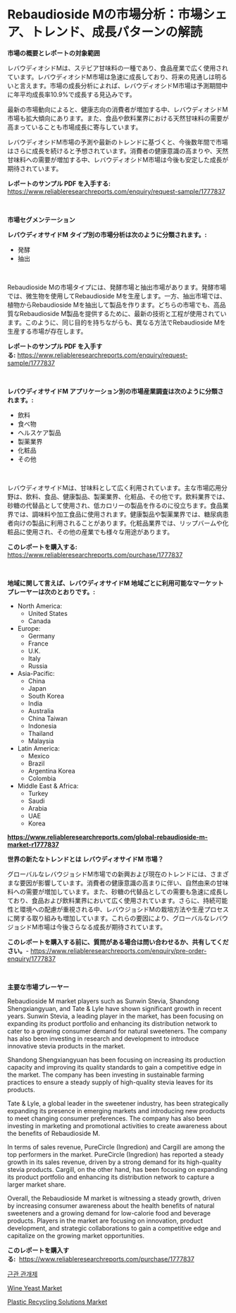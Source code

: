 <p><h1>Rebaudioside Mの市場分析：市場シェア、トレンド、成長パターンの解読</h1></p><p><strong>市場の概要とレポートの対象範囲</strong></p>
<p><p>レバウディオシドMは、ステビア甘味料の一種であり、食品産業で広く使用されています。レバウディオシドM市場は急速に成長しており、将来の見通しは明るいと言えます。市場の成長分析によれば、レバウディオシドM市場は予測期間中に年平均成長率10.9%で成長する見込みです。</p><p>最新の市場動向によると、健康志向の消費者が増加する中、レバウディオシドM市場も拡大傾向にあります。また、食品や飲料業界における天然甘味料の需要が高まっていることも市場成長に寄与しています。</p><p>レバウディオシドM市場の予測や最新のトレンドに基づくと、今後数年間で市場はさらに成長を続けると予想されています。消費者の健康意識の高まりや、天然甘味料への需要が増加する中、レバウディオシドM市場は今後も安定した成長が期待されています。</p></p>
<p><strong>レポートのサンプル PDF を入手する:</strong> <a href="https://www.reliableresearchreports.com/enquiry/request-sample/1777837">https://www.reliableresearchreports.com/enquiry/request-sample/1777837</a></p>
<p>&nbsp;</p>
<p><strong>市場セグメンテーション</strong></p>
<p><strong>レバウディオサイドM タイプ別の市場分析は次のように分類されます。:</strong></p>
<p><ul><li>発酵</li><li>抽出</li></ul></p>
<p>&nbsp;</p>
<p><p>Rebaudioside Mの市場タイプには、発酵市場と抽出市場があります。発酵市場では、微生物を使用してRebaudioside Mを生産します。一方、抽出市場では、植物からRebaudioside Mを抽出して製品を作ります。どちらの市場でも、高品質なRebaudioside M製品を提供するために、最新の技術と工程が使用されています。このように、同じ目的を持ちながらも、異なる方法でRebaudioside Mを生産する市場が存在します。</p></p>
<p><strong>レポートのサンプル PDF を入手する:</strong>&nbsp;<a href="https://www.reliableresearchreports.com/enquiry/request-sample/1777837">https://www.reliableresearchreports.com/enquiry/request-sample/1777837</a></p>
<p>&nbsp;</p>
<p><strong> レバウディオサイドM アプリケーション別の市場産業調査は次のように分類されます。:</strong></p>
<p><ul><li>飲料</li><li>食べ物</li><li>ヘルスケア製品</li><li>製薬業界</li><li>化粧品</li><li>その他</li></ul></p>
<p>&nbsp;</p>
<p><p>レバウディオサイドMは、甘味料として広く利用されています。主な市場応用分野は、飲料、食品、健康製品、製薬業界、化粧品、その他です。飲料業界では、砂糖の代替品として使用され、低カロリーの製品を作るのに役立ちます。食品業界では、調味料や加工食品に使用されます。健康製品や製薬業界では、糖尿病患者向けの製品に利用されることがあります。化粧品業界では、リップバームや化粧品に使用され、その他の産業でも様々な用途があります。</p></p>
<p><strong>このレポートを購入する:</strong>&nbsp; <a href="https://www.reliableresearchreports.com/purchase/1777837">https://www.reliableresearchreports.com/purchase/1777837</a></p>
<p>&nbsp;</p>
<p><strong>地域に関して言えば、レバウディオサイドM 地域ごとに利用可能なマーケットプレーヤーは次のとおりです。:</strong></p>
<p><ul>
    <li>
        North America:
        <ul>
            <li>United States</li>
            <li>Canada</li>
        </ul>
    </li>
    <li>
        Europe:
        <ul>
            <li>Germany</li>
            <li>France</li>
            <li>U.K.</li>
            <li>Italy</li>
            <li>Russia</li>
        </ul>
    </li>
    <li>
        Asia-Pacific:
        <ul>
            <li>China</li>
            <li>Japan</li>
            <li>South Korea</li>
            <li>India</li>
            <li>Australia</li>
            <li>China Taiwan</li>
            <li>Indonesia</li>
            <li>Thailand</li>
            <li>Malaysia</li>
        </ul>
    </li>
    <li>
        Latin America:
        <ul>
            <li>Mexico</li>
            <li>Brazil</li>
            <li>Argentina Korea</li>
            <li>Colombia</li>
        </ul>
    </li>
    <li>
        Middle East & Africa:
        <ul>
            <li>Turkey</li>
            <li>Saudi</li>
            <li>Arabia</li>
            <li>UAE</li>
            <li>Korea</li>
        </ul>
    </li>
    </ul></p>
<p><strong><a href="https://www.reliableresearchreports.com/global-rebaudioside-m-market-r1777837">https://www.reliableresearchreports.com/global-rebaudioside-m-market-r1777837</a></strong>&nbsp;</p>
<p><strong>世界の新たなトレンドとは レバウディオサイドM 市場？</strong></p>
<p><p>グローバルなレバウジョシドM市場での新興および現在のトレンドには、さまざまな要因が影響しています。消費者の健康意識の高まりに伴い、自然由来の甘味料への需要が増加しています。また、砂糖の代替品としての需要も急速に成長しており、食品および飲料業界において広く使用されています。さらに、持続可能性と環境への配慮が重視される中、レバウジョシドMの栽培方法や生産プロセスに関する取り組みも増加しています。これらの要因により、グローバルなレバウジョシドM市場は今後さらなる成長が期待されています。</p></p>
<p><strong>このレポートを購入する前に、質問がある場合は問い合わせるか、共有してください。</strong>- <a href="https://www.reliableresearchreports.com/enquiry/pre-order-enquiry/1777837">https://www.reliableresearchreports.com/enquiry/pre-order-enquiry/1777837</a></p>
<p>&nbsp;</p>
<p><strong>主要な市場プレーヤー</strong></p>
<p><p>Rebaudioside M market players such as Sunwin Stevia, Shandong Shengxiangyuan, and Tate & Lyle have shown significant growth in recent years. Sunwin Stevia, a leading player in the market, has been focusing on expanding its product portfolio and enhancing its distribution network to cater to a growing consumer demand for natural sweeteners. The company has also been investing in research and development to introduce innovative stevia products in the market.</p><p>Shandong Shengxiangyuan has been focusing on increasing its production capacity and improving its quality standards to gain a competitive edge in the market. The company has been investing in sustainable farming practices to ensure a steady supply of high-quality stevia leaves for its products.</p><p>Tate & Lyle, a global leader in the sweetener industry, has been strategically expanding its presence in emerging markets and introducing new products to meet changing consumer preferences. The company has also been investing in marketing and promotional activities to create awareness about the benefits of Rebaudioside M.</p><p>In terms of sales revenue, PureCircle (Ingredion) and Cargill are among the top performers in the market. PureCircle (Ingredion) has reported a steady growth in its sales revenue, driven by a strong demand for its high-quality stevia products. Cargill, on the other hand, has been focusing on expanding its product portfolio and enhancing its distribution network to capture a larger market share.</p><p>Overall, the Rebaudioside M market is witnessing a steady growth, driven by increasing consumer awareness about the health benefits of natural sweeteners and a growing demand for low-calorie food and beverage products. Players in the market are focusing on innovation, product development, and strategic collaborations to gain a competitive edge and capitalize on the growing market opportunities.</p></p>
<p><strong>このレポートを購入する:</strong>&nbsp;&nbsp;<a href="https://www.reliableresearchreports.com/purchase/1777837">https://www.reliableresearchreports.com/purchase/1777837</a></p>
<p><p><a href="https://github.com/royErdmtyan906778/Market-Research-Report-List-1/blob/main/521997023982.md">근관 관개제</a></p><p><a href="https://github.com/wusalecollins540tpqoz/Market-Research-Report-List-2/blob/main/wine-yeast-market.md">Wine Yeast Market</a></p><p><a href="https://github.com/pjcfca/Market-Research-Report-List-2/blob/main/plastic-recycling-solutions-market.md">Plastic Recycling Solutions Market</a></p></p>